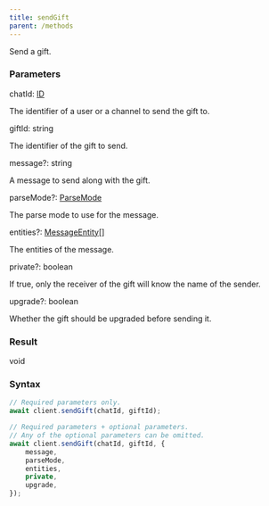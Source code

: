 ```yaml
---
title: sendGift
parent: /methods
---
```


Send a gift.<span class="select-none">  </span>

### Parameters 

<div class="flex flex-col gap-3"><div><div class="font-mono" id="p_chatId" data-anchor><span class="font-bold">chatId</span><span class="opacity-50">:</span> <a href="/types/id"  >ID</a></div><div class="pl-3"><div class="no-margin">

The identifier of a user or a channel to send the gift to.

</div></div></div><div><div class="font-mono" id="p_giftId" data-anchor><span class="font-bold">giftId</span><span class="opacity-50">:</span> <span>string</span></div><div class="pl-3"><div class="no-margin">

The identifier of the gift to send.

</div></div></div><div class="flex flex-col gap-3"><div><div class="flex gap-2"><div class="font-mono p" id="p_message" data-anchor><span class="font-bold">message</span><span class="opacity-50"><span title="Optional" class="cursor-help">?</span>:</span> <span>string</span></div></div><div class="pl-3"><div class="no-margin">

A message to send along with the gift.

</div></div></div><div><div class="flex gap-2"><div class="font-mono p" id="p_parseMode" data-anchor><span class="font-bold">parseMode</span><span class="opacity-50"><span title="Optional" class="cursor-help">?</span>:</span> <a href="/types/parsemode"  >ParseMode</a></div></div><div class="pl-3"><div class="no-margin">

The parse mode to use for the message.

</div></div></div><div><div class="flex gap-2"><div class="font-mono p" id="p_entities" data-anchor><span class="font-bold">entities</span><span class="opacity-50"><span title="Optional" class="cursor-help">?</span>:</span> <a href="/types/messageentity"  >MessageEntity</a><span class="opacity-50">[]</span></div></div><div class="pl-3"><div class="no-margin">

The entities of the message.

</div></div></div><div><div class="flex gap-2"><div class="font-mono p" id="p_private" data-anchor><span class="font-bold">private</span><span class="opacity-50"><span title="Optional" class="cursor-help">?</span>:</span> <span>boolean</span></div></div><div class="pl-3"><div class="no-margin">

If true, only the receiver of the gift will know the name of the sender.

</div></div></div><div><div class="flex gap-2"><div class="font-mono p" id="p_upgrade" data-anchor><span class="font-bold">upgrade</span><span class="opacity-50"><span title="Optional" class="cursor-help">?</span>:</span> <span>boolean</span></div></div><div class="pl-3"><div class="no-margin">

Whether the gift should be upgraded before sending it.

</div></div></div></div></div>

### Result 

<div class="font-mono"><span>void</span></div>

### Syntax

```ts
// Required parameters only.
await client.sendGift(chatId, giftId);

// Required parameters + optional parameters.
// Any of the optional parameters can be omitted.
await client.sendGift(chatId, giftId, {
    message,
    parseMode,
    entities,
    private,
    upgrade,
});
```



